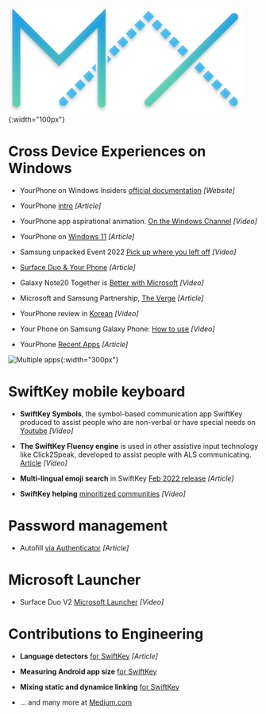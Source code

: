 ![image](/images/maxcolor.png){:width="100px"}

# Cross Device Experiences on Windows

- YourPhone on Windows Insiders [official documentation](https://docs.microsoft.com/en-us/windows-insider/apps/your-phone) *[Website]*

- YourPhone [intro](https://www.makeuseof.com/microsoft-your-phone-app-guide/) *[Article]*

- YourPhone app aspirational animation. [On the Windows Channel](https://www.youtube.com/watch?v=tZrpoSUQCJ0) *[Video]*

- YourPhone on [Windows 11](https://www.pcmag.com/how-to/how-to-connect-your-android-phone-to-your-windows-11-pc)  *[Article]*

- Samsung unpacked Event 2022 [Pick up where you left off](https://www.youtube.com/watch?v=KpTBm_fg-Wk&t=3322s) *[Video]*

- [Surface Duo & Your Phone](https://www.onmsft.com/news/surface-duo-february-update-your-phone-android) *[Article]*

- Galaxy Note20 Together is [Better with Microsoft](https://www.youtube.com/watch?v=aG0ptWxeOaU) *[Video]*

- Microsoft and Samsung Partnership, [The Verge](https://www.theverge.com/2019/8/7/20756647/microsoft-samsung-android-apps-partnership-galaxy-note-10-unpacked-event) *[Article]*

- YourPhone review in [Korean](https://youtu.be/lkhPn1WELPY?t=444) *[Video]*

- Your Phone on Samsung Galaxy Phone: [How to use](https://www.youtube.com/watch?v=C_4FaNfzaUI) *[Video]*

- YourPhone [Recent Apps](https://www.gizmochina.com/2022/02/10/microsoft-your-phone-will-show-recent-apps-used-on-samsung-phone/) *[Article]*

![Multiple apps](https://docs.microsoft.com/en-us/windows-insider/apps/images/20185.gif){:width="300px"}

# SwiftKey mobile keyboard

- **SwiftKey Symbols**, the symbol-based communication app SwiftKey produced to assist people who are non-verbal or have special needs on [Youtube](https://www.youtube.com/watch?v=tV7A5sjP0GY) *[Video]*

- **The SwiftKey Fluency engine** is used in other assistive input technology like Click2Speak, developed to assist people with ALS communicating. [Article](https://www.click2speak.net/our-story/) *[Video]*

- **Multi-lingual emoji search** in SwiftKey [Feb 2022 release](https://windowsreport.com/wiftkey-multilingual-emoji-search/) *[Article]*

- **SwiftKey helping** [minoritized communities](https://www.youtube.com/watch?v=tdcBFnXoK80) *[Video]*

# Password management

- Autofill [via Authenticator](https://www.theverge.com/2020/12/16/22178026/microsoft-authenticator-autofill-feature-password-manager) *[Article]*

# Microsoft Launcher

- Surface Duo V2 [Microsoft Launcher](https://www.youtube.com/watch?v=QYF6LaLcq90&t=4s)  *[Video]*

# Contributions to Engineering

- **Language detectors** [for SwiftKey](https://medium.com/microsoft-mobile-engineering/a-non-inclusive-language-detector-lint-rule-for-swiftkey-c94ac63669d6) *[Article]*

- **Measuring Android app size** [for SwiftKey](https://medium.com/microsoft-mobile-engineering/measuring-android-app-size-in-ci-c6f886b88a3)

- **Mixing static and dynamice linking** [for SwiftKey](https://medium.com/microsoft-mobile-engineering/mixing-static-and-dynamic-linking-in-cocoapods-83b6d4252c59)

- ... and many more at [Medium.com](https://medium.com/microsoft-mobile-engineering)
